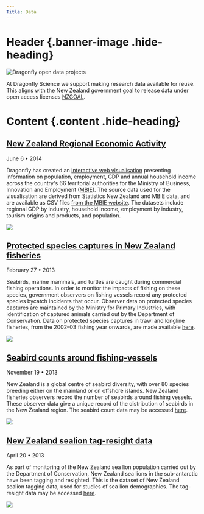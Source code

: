 ```yaml
---
Title: Data
---
```


# Header {.banner-image .hide-heading}

![Dragonfly open data projects](/images/819829_-downloads-01CWNZS_NZS_1060.jpg)

At Dragonfly Science we support making research data available for reuse.
This aligns with the New Zealand government goal to release data under open access licenses
[NZGOAL](http://ict.govt.nz/guidance-and-resources/information-and-data/nzgoal/).

# Content {.content .hide-heading}

## [New Zealand Regional Economic Activity](http://www.mbie.govt.nz/what-we-do/business-growth-agenda/regions)

June 6 • 2014

Dragonfly has created an [interactive web visualisation](http://www.mbie.govt.nz/what-we-do/business-growth-agenda/regions/interactive-web-tool)
presenting information on population, employment, GDP and annual household income across
the country's 66 territorial authorities for the Ministry of Business, Innovation and Employment ([MBIE](http://www.mbie.govt.nz/)).
The source data used for the visualisation are derived from Statistics New Zealand and MBIE data,
and are available as CSV files [from the MBIE website](http://www.mbie.govt.nz/what-we-do/business-growth-agenda/regions).
The datasets include regional GDP by industry, household income, employment by industry,
tourism origins and products, and population.

![](/posts/2014-06-11-regional-economic-activity-report-gets-interactive/teaser.jpg)

## [Protected species captures in New Zealand fisheries](http://data.dragonfly.co.nz/psc/)

February 27 • 2013

Seabirds, marine mammals, and turtles are caught during commercial fishing operations.
In order to monitor the impacts of fishing on these species, government observers on fishing vessels
record any protected species bycatch incidents that occur.
Observer data on protected species captures are maintained by the Ministry for Primary
Industries, with identification of captured animals carried out by the Department of Conservation.
Data on protected species captures in trawl and longline fisheries, from the 2002–03 fishing
year onwards, are made available [here](http://data.dragonfly.co.nz/psc/).

![](/posts/2013-08-07-podcast-bycatch-data-analysis/teaser.jpg)

## [Seabird counts around fishing-vessels](http://data.dragonfly.co.nz/seabird-counts/)

November 19 • 2013

New Zealand is a global centre of seabird diversity, with over 80 species breeding either on the mainland or on offshore
islands. New Zealand fisheries observers record the number of seabirds around fishing vessels. These observer data give a
unique record of the distribution of seabirds in the New Zealand region.
The seabird count data may be accessed [here](http://data.dragonfly.co.nz/seabird-counts/).

![](/images/xci_all_all_1-180x60.png)

## [New Zealand sealion tag-resight data](http://data.dragonfly.co.nz/nzsl-demographics/)

April 20 • 2013

As part of monitoring of the New Zealand sea lion population carried out by the Department of Conservation, New Zealand sea
lions in the sub-antarctic have been tagging and resighted. This is the dataset of New Zealand sealion tagging data, used for
studies of sea lion demographics.
The tag-resight data may be accessed [here](http://data.dragonfly.co.nz/nzsl-demographics/).

![](/images/sealion-yawn-180x189.jpg)
